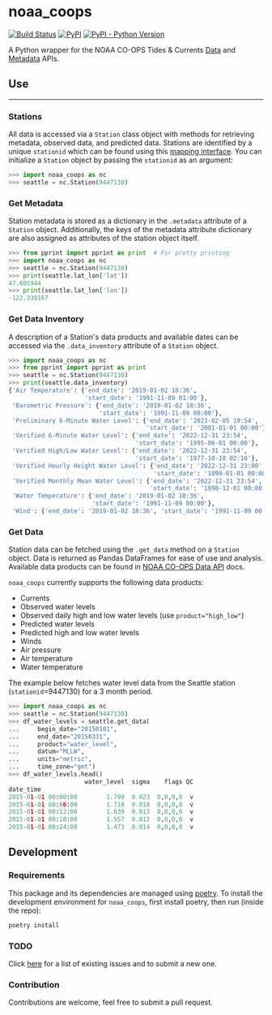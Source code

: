 # noaa_coops

[![Build Status](https://travis-ci.org/GClunies/noaa_coops.svg?branch=master)](https://travis-ci.org/GClunies/noaa_coops)
[![PyPI](https://img.shields.io/pypi/v/noaa_coops.svg)](https://pypi.python.org/pypi/noaa-coops)
[![PyPI - Python Version](https://img.shields.io/pypi/pyversions/noaa_coops.svg)](https://pypi.python.org/pypi/noaa-coops)

A Python wrapper for the NOAA CO-OPS Tides &amp; Currents [Data](https://tidesandcurrents.noaa.gov/api/)
and [Metadata](https://tidesandcurrents.noaa.gov/mdapi/latest/) APIs.

## Use
---
### Stations
All data is accessed via a `Station` class object with methods for retrieving metadata, observed data, and predicted data. Stations are identified by a unique `stationid` which can be found using this [mapping interface](https://tidesandcurrents.noaa.gov/). You can initialize a `Station` object by passing the `stationid` as an argument:

```python
>>> import noaa_coops as nc
>>> seattle = nc.Station(9447130)
```

### Get Metadata
Station metadata is stored as a dictionary in the `.metadata` attribute of a `Station` object. Additionally, the keys of the metadata attribute dictionary are also assigned as attributes of the station object itself.

```python
>>> from pprint import pprint as print  # For pretty printing
>>> import noaa_coops as nc
>>> seattle = nc.Station(9447130)
>>> print(seattle.lat_lon['lat'])
47.601944
>>> print(seattle.lat_lon['lon'])
-122.339167
```

### Get Data Inventory
A description of a Station's data products and available dates can be accessed via the `.data_inventory` attribute of a `Station` object.

```python
>>> import noaa_coops as nc
>>> from pprint import pprint as print
>>> seattle = nc.Station(9447130)
>>> print(seattle.data_inventory)
{'Air Temperature': {'end_date': '2019-01-02 18:36',
                     'start_date': '1991-11-09 01:00'},
 'Barometric Pressure': {'end_date': '2019-01-02 18:36',
                         'start_date': '1991-11-09 00:00'},
 'Preliminary 6-Minute Water Level': {'end_date': '2023-02-05 19:54',
                                      'start_date': '2001-01-01 00:00'},
 'Verified 6-Minute Water Level': {'end_date': '2022-12-31 23:54',
                                   'start_date': '1995-06-01 00:00'},
 'Verified High/Low Water Level': {'end_date': '2022-12-31 23:54',
                                   'start_date': '1977-10-18 02:18'},
 'Verified Hourly Height Water Level': {'end_date': '2022-12-31 23:00',
                                        'start_date': '1899-01-01 00:00'},
 'Verified Monthly Mean Water Level': {'end_date': '2022-12-31 23:54',
                                       'start_date': '1898-12-01 00:00'},
 'Water Temperature': {'end_date': '2019-01-02 18:36',
                       'start_date': '1991-11-09 00:00'},
 'Wind': {'end_date': '2019-01-02 18:36', 'start_date': '1991-11-09 00:00'}}
```

### Get Data
Station data can be fetched using the `.get_data` method on a `Station` object. Data is returned as Pandas DataFrames for ease of use and analysis. Available data products can be found in [NOAA CO-OPS Data API](https://tidesandcurrents.noaa.gov/api/#products) docs.

`noaa_coops` currently supports the following data products:
- Currents
- Observed water levels
- Observed daily high and low water levels (use `product="high_low"`)
- Predicted water levels
- Predicted high and low water levels
- Winds
- Air pressure
- Air temperature
- Water temperature

The example below fetches water level data from the Seattle station (`stationid`=9447130) for a 3 month period.

```python
>>> import noaa_coops as nc
>>> seattle = nc.Station(9447130)
>>> df_water_levels = seattle.get_data(
...     begin_date="20150101",
...     end_date="20150331",
...     product="water_level",
...     datum="MLLW",
...     units="metric",
...     time_zone="gmt")
>>> df_water_levels.head()
                     water_level  sigma    flags QC
date_time
2015-01-01 00:00:00        1.799  0.023  0,0,0,0  v
2015-01-01 00:06:00        1.718  0.018  0,0,0,0  v
2015-01-01 00:12:00        1.639  0.013  0,0,0,0  v
2015-01-01 00:18:00        1.557  0.012  0,0,0,0  v
2015-01-01 00:24:00        1.473  0.014  0,0,0,0  v

```

## Development

### Requirements
This package and its dependencies are managed using [poetry](https://python-poetry.org/). To install the development environment for `noaa_coops`, first install poetry, then run (inside the repo):

```bash
poetry install
```

### TODO
Click [here](https://github.com/GClunies/py_noaa/issues) for a list of existing issues and to submit a new one.

### Contribution
Contributions are welcome, feel free to submit a pull request.

